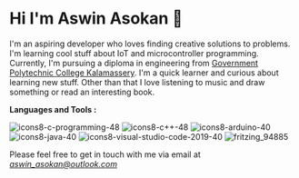# Hi I'm Aswin Asokan 👋

I'm an aspiring developer who loves finding creative solutions to problems. I'm learning cool stuff about IoT and microcontroller programming. Currently, I'm pursuing a diploma in engineering from [Government Polytechnic College Kalamassery](https://learn.gptckalamassery.ac.in/). I'm a quick learner and curious about learning new stuff. Other than that I love listening to music and draw something or read an interesting book.   

**Languages and Tools :**    

![icons8-c-programming-48](https://user-images.githubusercontent.com/86108610/172048388-a4422836-5af6-4c66-a426-e0a912392273.png)
![icons8-c++-48](https://user-images.githubusercontent.com/86108610/172048532-3a8dcb1d-7881-4edf-8c88-491731488a3f.png)
![icons8-arduino-40](https://user-images.githubusercontent.com/86108610/172048540-da68444d-7bfd-4db3-a8c7-05f38f020b01.png)
![icons8-java-40](https://user-images.githubusercontent.com/86108610/172048544-2d9d3051-bf51-41a1-a079-d056805dd16b.png)
![icons8-visual-studio-code-2019-40](https://user-images.githubusercontent.com/86108610/172048549-ba3f573f-b998-4f83-a3c0-a8dcad6bf2c0.png)
![fritzing_94885](https://user-images.githubusercontent.com/86108610/172048629-c637f6c9-c28f-488b-b54e-48231ee03229.png)   

Please feel free to get in touch with me via email at *aswin_asokan@outlook.com*
